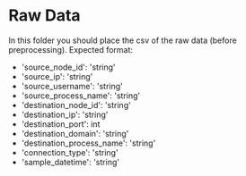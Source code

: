 # Raw Data

In this folder you should place the csv of the raw data (before preprocessing).
Expected format:
* 'source_node_id': 'string'
* 'source_ip': 'string'
* 'source_username': 'string'
* 'source_process_name': 'string'
* 'destination_node_id': 'string'
* 'destination_ip': 'string'
* 'destination_port': int
* 'destination_domain': 'string'
* 'destination_process_name': 'string'
* 'connection_type': 'string'
* 'sample_datetime': 'string'
